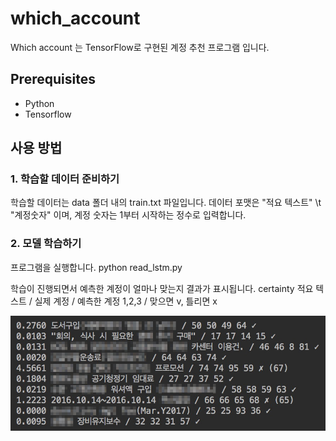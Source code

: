# which_account

Which account 는 TensorFlow로 구현된 계정 추천 프로그램 입니다.

## Prerequisites

- Python
- Tensorflow

## 사용 방법

### 1. 학습할 데이터 준비하기

학습할 데이터는 data 폴더 내의 train.txt 파일입니다.
데이터 포맷은 "적요 텍스트" \t "계정숫자" 이며, 계정 숫자는 1부터 시작하는 정수로 입력합니다.

### 2. 모델 학습하기

프로그램을 실행합니다.
python read_lstm.py

학습이 진행되면서 예측한 계정이 얼마나 맞는지 결과가 표시됩니다.
certainty 적요 텍스트 / 실제 계정 / 예측한 계정 1,2,3 / 맞으면 v, 틀리면 x

![result](./assets/result.jpg)